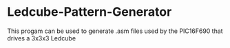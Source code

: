 # Ledcube-Pattern-Generator
This progam can be used to generate .asm files used by the PIC16F690 that drives a 3x3x3 Ledcube
